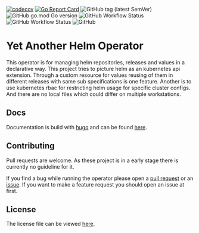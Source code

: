 [![codecov](https://codecov.io/gh/soer3n/yaho/branch/master/graph/badge.svg?token=DCPVNPSIFF)](https://codecov.io/gh/soer3n/yaho)
[![Go Report Card](https://goreportcard.com/badge/soer3n/yaho)](https://goreportcard.com/report/soer3n/yaho)
![GitHub tag (latest SemVer)](https://img.shields.io/github/v/tag/soer3n/yaho)
![GitHub go.mod Go version](https://img.shields.io/github/go-mod/go-version/soer3n/yaho)
![GitHub Workflow Status](https://img.shields.io/github/workflow/status/soer3n/yaho/CI?label=Tests&logo=Tests)
![GitHub Workflow Status](https://img.shields.io/github/workflow/status/soer3n/yaho/Release?label=Release)
![GitHub](https://img.shields.io/github/license/soer3n/yaho)

# Yet Another Helm Operator 

This operator is for managing helm repositories, releases and values in a declarative way. This project tries to picture helm as an kubernetes api extension. Through a custom resource for values reusing of them in different releases with same sub specifications is one feature. Another is to use kubernetes rbac for restricting helm usage for specific cluster configs. And there are no local files which could differ on multiple workstations.

## Docs

Documentation is build with [hugo](https://github.com/gohugoio/hugo) and can be found [here](https://soer3n.github.io/yaho/).

## Contributing

Pull requests are welcome. As these project is in a early stage there is currently no guideline for it. 

If you find a bug while running the operator please open a [pull request](https://github.com/soer3n/yaho/pulls) or an [issue](https://github.com/soer3n/yaho/issues). If you want to make a feature request you should open an issue at first.

## License
The license file can be viewed [here](LICENSE).
